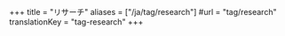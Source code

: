 +++
title = "リサーチ"
aliases = ["/ja/tag/research"]
#url = "tag/research"
translationKey = "tag-research"
+++

